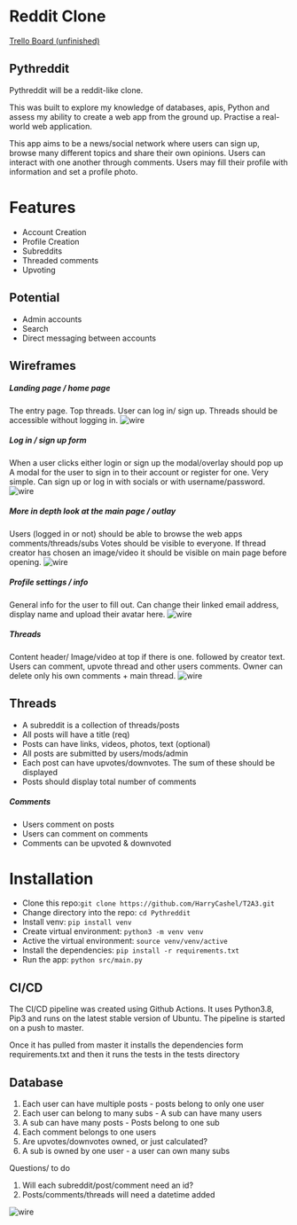 Reddit Clone 
===========
[Trello Board (unfinished)](https://trello.com/b/U2TWuOIi/t3-idea-reddit)

Pythreddit
----------
Pythreddit will be a reddit-like clone. 

This was built to explore my knowledge of databases, apis, Python and assess my ability to create a web app from the ground up.
Practise a real-world web application.

This app aims to be a news/social network where users can sign up, browse many different topics and share their 
own opinions. Users can interact with one another through comments. Users may fill their profile with information and set a profile photo.


Features
=======
* Account Creation
* Profile Creation
* Subreddits
* Threaded comments
* Upvoting

Potential 
------
* Admin accounts
* Search
* Direct messaging between accounts


Wireframes
------

##### Landing page / home page
The entry page. Top threads. User can log in/ sign up.
Threads should be accessible without logging in.
![wire](/docs/wire-frames/Page%201.png)
##### Log in / sign up form
When a user clicks either login or sign up the modal/overlay should pop up
A modal for the user to sign in to their account or register for one.
Very simple. Can sign up or log in with socials or with username/password.
![wire](/docs/wire-frames/Page%202.png)
##### More in depth look at the main page / outlay
Users (logged in or not) should be able to browse the web apps comments/threads/subs
Votes should be visible to everyone. If thread creator has chosen an image/video it should be visible on main page before opening.
![wire](/docs/wire-frames/Page%203.png)
##### Profile settings / info
General info for the user to fill out.
Can change their linked email address, display name and upload their avatar here.
![wire](/docs/wire-frames/Page%204.png)
##### Threads
Content header/ Image/video at top if there is one. followed by creator text.
Users can comment, upvote thread and other users comments.
Owner can delete only his own comments + main thread.
![wire](/docs/wire-frames/Page%205.png)


Threads
------
* A subreddit is a collection of threads/posts
* All posts will have a title (req)
* Posts can have links, videos, photos, text (optional)
* All posts are submitted by users/mods/admin
* Each post can have upvotes/downvotes. The sum of these should be displayed
* Posts should display total number of comments

##### Comments
* Users comment on posts
* Users can comment on comments
* Comments can be upvoted & downvoted

Installation
======

* Clone this repo:`git clone https://github.com/HarryCashel/T2A3.git`
* Change directory into the repo: `cd Pythreddit`
* Install venv: `pip install venv`
* Create virtual environment: `python3 -m venv venv`
* Active the virtual environment: `source venv/venv/active` 
* Install the dependencies: `pip install -r requirements.txt`
* Run the app: `python src/main.py`

CI/CD
------

The CI/CD pipeline was created using Github Actions. 
It uses Python3.8, Pip3 and runs on the latest stable version of Ubuntu. 
The pipeline is started on a push to master.

Once it has pulled from master it installs the dependencies form requirements.txt 
and then it runs the tests in the tests directory

Database
------
1. Each user can have multiple posts - posts belong to only one user
2. Each user can belong to many subs - A sub can have many users
3. A sub can have many posts - Posts belong to one sub
4. Each comment belongs to one users
5. Are upvotes/downvotes owned, or just calculated?
6. A sub is owned by one user - a user can own many subs

Questions/ to do
1. Will each subreddit/post/comment need an id?
2. Posts/comments/threads will need a datetime added

![wire](/docs/db/PythredditdraftERD.png)
